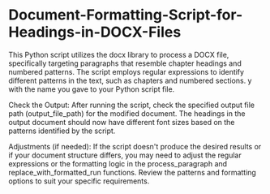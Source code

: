 # Document-Formatting-Script-for-Headings-in-DOCX-Files
This Python script utilizes the docx library to process a DOCX file, specifically targeting paragraphs that resemble chapter headings and numbered patterns. The script employs regular expressions to identify different patterns in the text, such as chapters and numbered sections. 
y with the name you gave to your Python script file.

Check the Output:
After running the script, check the specified output file path (output_file_path) for the modified document. The headings in the output document should now have different font sizes based on the patterns identified by the script.

Adjustments (if needed):
If the script doesn't produce the desired results or if your document structure differs, you may need to adjust the regular expressions or the formatting logic in the process_paragraph and replace_with_formatted_run functions. Review the patterns and formatting options to suit your specific requirements.
